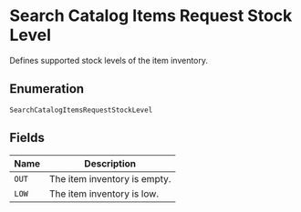 <!-- Optimized: 2025-10-06 -->
<!-- RPM: 1.6.2.1.1.6.2.1_search-catalog-items-request-stock-level_20251006 -->
<!-- Session: E2E RPM DNA Application -->
<!-- AOM: RND (Reggie & Dro) -->
<!-- COI: TECHNOLOGY -->
<!-- RPM: HIGH -->
<!-- ACTION: BUILD -->

# Search Catalog Items Request Stock Level

Defines supported stock levels of the item inventory.

## Enumeration

`SearchCatalogItemsRequestStockLevel`

## Fields

| Name | Description |
|  --- | --- |
| `OUT` | The item inventory is empty. |
| `LOW` | The item inventory is low. |
